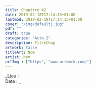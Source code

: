 ```yaml
---
title: Chapitre 42
date: 2019-02-18T17:14:13+01:00
lastmod: 2019-02-18T17:14:13+01:00
cover: "/img/default1.jpg"
pdf: ""
draft: true
categories: "Acte-2"
description: TitreChap
artwork: false
titleArt: Nom
artist: Nom
urlImg : ["https", "www.artwork.com/"]
---
```

_Lieu :   
Date : _